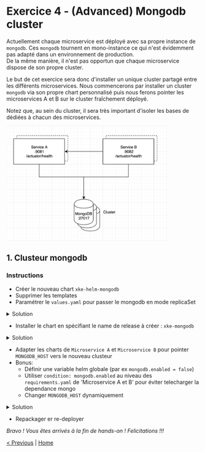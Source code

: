 # Exercice 4 - (Advanced) Mongodb cluster 

Actuellement chaque microservice est déployé avec sa propre instance de `mongodb`. 
Ces `mongodb` tournent en mono-instance ce qui n'est évidemment pas adapté dans un environnement de production.     
De la même manière, il n'est pas opportun que chaque microservice dispose de son propre cluster.

Le but de cet exercice sera donc d'installer un unique cluster partagé entre les différents microservices.
Nous commencerons par installer un cluster `mongodb` via son propre chart personnalisé puis nous ferons pointer les
microservices A et B sur le cluster fraîchement déployé.

Notez que, au sein du cluster, il sera très important d'isoler les bases de dédiées à chacun des microservices.   

<p>
<img src="img/target-architecture.png" height="300">
</p>

## 1. Clusteur mongodb

### Instructions

* Créer le nouveau chart `xke-helm-mongodb`
* Supprimer les templates
* Paramétrer le `values.yaml` pour passer le mongodb en mode replicaSet 

<details><summary>Solution</summary>
<p>

Fichier `xke-helm-mongodb/values.yaml`

```yaml
    ...
    
    replicaSet:
      enabled: true
    
    ...
```

</p>
</details>

* Installer le chart en spécifiant le name de release à créer : `xke-mongodb`

<details><summary>Solution</summary>
<p>

Fichier `xke-helm-mongodb/values.yaml`

```sh
$ cd <chart directory>
$ helm install . --name xke-mongodb
```

</p>
</details>

* Adapter les charts de `Microservice A` et `Microservice B` pour pointer `MONGODB_HOST` vers le nouveau clusteur
* Bonus: 
    * Définir une variable helm globale (par ex `mongodb.enabled = false`)
    * Utiliser `condition: mongodb.enabled` au niveau des `requirements.yaml` de 'Microservice A et B' pour éviter telecharger la dependance mongo 
    * Changer `MONGODB_HOST` dynamiquement

<details><summary>Solution</summary>
<p>

Fichier `xke-helm-microservice-a/templates/deployment.yaml` et `xke-helm-microservice-b/templates/deployment.yaml`

```yaml
    env:
    
      ...
    
      - name: MONGODB_HOST
      {{- if .Values.mongodb.enabled }}
        value: {{ template "mongodb.fullname" . }}
      {{- else }}
        value: {{ .Values.externalDatabase.host | quote }}
      {{- end }}
      
      ...
```
</p>
</details>

* Repackager er re-deployer

*Bravo ! Vous êtes arrivés à la fin de hands-on ! Felicitations !!!* 

[< Previous](ex4-template-helpers.md) | [Home](README.md)